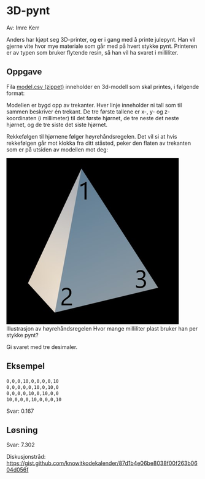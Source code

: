 # 3D-pynt

Av: Imre Kerr

Anders har kjøpt seg 3D-printer, og er i gang med å printe julepynt. Han vil gjerne vite hvor mye materiale som går med på hvert stykke pynt. Printeren er av typen som bruker flytende resin, så han vil ha svaret i milliliter.

## Oppgave
Fila [model.csv (zippet)](./model.csv.zip) inneholder en 3d-modell som skal printes, i følgende format:

Modellen er bygd opp av trekanter. Hver linje inneholder ni tall som til sammen beskriver én trekant. De tre første tallene er x-, y- og z-koordinaten (i millimeter) til det første hjørnet, de tre neste det neste hjørnet, og de tre siste det siste hjørnet.

Rekkefølgen til hjørnene følger høyrehåndsregelen. Det vil si at hvis rekkefølgen går mot klokka fra ditt ståsted, peker den flaten av trekanten som er på utsiden av modellen mot deg:

![Illustrasjon av høyrehåndsregelen](./tetrahedron.jpg)
Illustrasjon av høyrehåndsregelen
Hvor mange milliliter plast bruker han per stykke pynt?

Gi svaret med tre desimaler.

## Eksempel

```
0,0,0,10,0,0,0,0,10
0,0,0,0,0,10,0,10,0
0,0,0,0,10,0,10,0,0
10,0,0,0,10,0,0,0,10
```

Svar: 0.167

## Løsning

Svar: 7.302

Diskusjonstråd: https://gist.github.com/knowitkodekalender/87d1b4e06be8038f00f263b0604d056f